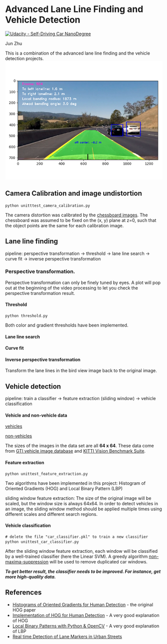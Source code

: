 # Advanced Lane Line Finding and Vehicle Detection

[![Udacity - Self-Driving Car NanoDegree](https://s3.amazonaws.com/udacity-sdc/github/shield-carnd.svg)](http://www.udacity.com/drive)

Jun Zhu

This is a combination of the advanced lane line finding and the vehicle detection projects.
![alt text](highlight-1.png)


## Camera Calibration and image undistortion 

```
python unitttest_camera_calibration.py
```

The camera distortion was calibrated by the [chessboard images](./camera_cal/). The chessboard was assumed to be fixed on the (x, y) plane at z=0, such that the object points are the same for each calibration image.


## Lane line finding

pipeline: perspective transformation -> threshold -> lane line search -> curve fit -> inverse perspective transformation

### Perspective transformation.

Perspective transformation can only be finely tuned by eyes. A plot will pop out at the beginning of the video processing to let you check the perspective transformation result.


#### Threshold

```
python threshold.py
```

Both color and gradient thresholds have been implemented.

#### Lane line search



#### Curve fit



#### Inverse perspective transformation

Transform the lane lines in the bird view image back to the original image.

## Vehicle detection

pipeline: train a classifier -> feature extraction (sliding window) -> vehicle classification

#### Vehicle and non-vehicle data

[vehicles](https://s3.amazonaws.com/udacity-sdc/Vehicle_Tracking/vehicles.zip)

[non-vehicles](https://s3.amazonaws.com/udacity-sdc/Vehicle_Tracking/non-vehicles.zip) 

The sizes of the images in the data set are all **64 x 64**. These data come from [GTI vehicle image database](http://www.gti.ssr.upm.es/data/Vehicle_database.html) and [KITTI Vision Benchmark Suite](http://www.cvlibs.net/datasets/kitti/).

#### Feature extraction

```
python unittest_feature_extraction.py
```

 Two algorithms have been implemented in this project: Histogram of Oriented Gradients (HOG) and Local Binary Pattern (LBP) 

sliding window feature extraction: The size of the original image will be scaled, but the window size is always 64x64. In order to detect vehicles in an image, the sliding window method should be applied multiple times using different scales and different search regions.

#### Vehicle classification

```
# delete the file "car_classifier.pkl" to train a new classifier
python unittest_car_classifier.py
```

After the sliding window feature extraction, each window will be classified by a well-trained classifier (here the Linear SVM). A greedy algorithm [non-maxima-suppression](http://www.pyimagesearch.com/2015/02/16/faster-non-maximum-suppression-python/) will be used to remove duplicated car windows.

***To get better result, the classifier needs to be improved. For instance, get more high-quality data.***

## References

- [Histograms of Oriented Gradients for Human Detection](http://www.csd.uwo.ca/~olga/Courses/Fall2009/9840/Papers/DalalTriggsCVPR05.pdf) - the original HOG paper
- [Implementation of HOG for Human Detection](http://www.geocities.ws/talh_davidc/#cst_extract) - A very good explanation of HOG
- [Local Binary Patterns with Python & OpenCV](http://www.pyimagesearch.com/2015/12/07/local-binary-patterns-with-python-opencv) - A very good explanation of LBP
- [Real time Detection of Lane Markers in Urban Streets](https://arxiv.org/abs/1411.7113)